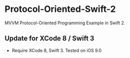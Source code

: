 # Protocol-Oriented-Swift-2
MVVM Protocol-Oriented Programming Example in Swift 2.

## Update for XCode 8 / Swift 3

- Require XCode 8, Swift 3.
Tested on iOS 9.0
